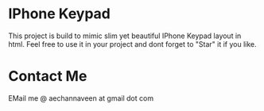 # IPhone Keypad

This project is build to mimic slim yet beautiful IPhone Keypad layout in html.
Feel free to use it in your project and dont forget to "Star" it if you like.

# Contact Me
EMail me @ aechannaveen at gmail dot com
